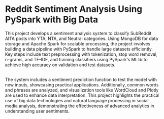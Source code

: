 # Reddit Sentiment Analysis Using PySpark with Big Data

This project develops a sentiment analysis system to classify SubReddit AITA posts into YTA, NTA, and Neutral categories. Using MongoDB for data storage and Apache Spark for scalable processing, the project involves building a data pipeline with PySpark to handle large datasets efficiently. Key steps include text preprocessing with tokenization, stop word removal, n-grams, and TF-IDF, and training classifiers using PySpark's MLlib to achieve high accuracy on validation and test datasets.<br><br>

The system includes a sentiment prediction function to test the model with new inputs, showcasing practical applications. Additionally, common words and phrases are analyzed, and visualization tools like WordCloud and Plotly are used to enhance data interpretation. This project highlights the practical use of big data technologies and natural language processing in social media analysis, demonstrating the effectiveness of advanced analytics in understanding user sentiments.
